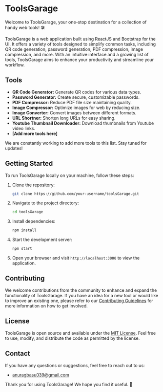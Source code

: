 # ToolsGarage

Welcome to ToolsGarage, your one-stop destination for a collection of handy web tools! :hammer_and_wrench:

ToolsGarage is a web application built using ReactJS and Bootstrap for the UI. It offers a variety of tools designed to simplify common tasks, including QR code generation, password generation, PDF compression, image compression, and more. With an intuitive interface and a growing list of tools, ToolsGarage aims to enhance your productivity and streamline your workflow.

## Tools

- **QR Code Generator:** Generate QR codes for various data types.
- **Password Generator:** Create secure, customizable passwords.
- **PDF Compressor:** Reduce PDF file size maintaining quality.
- **Image Compressor:** Optimize images for web by reducing size.
- **Image Converter:** Convert images between different formats.
- **URL Shortner:** Shorten long URLs for easy sharing.
- **Youtube Thumbnail Downloader:** Download thumbnails from Youtube video links.
- **[Add more tools here]**

We are constantly working to add more tools to this list. Stay tuned for updates!

## Getting Started

To run ToolsGarage locally on your machine, follow these steps:

1. Clone the repository:

   ```bash
   git clone https://github.com/your-username/toolsGarage.git
   ```

2. Navigate to the project directory:

   ```bash
   cd toolsGarage
   ```

3. Install dependencies:

   ```bash
   npm install
   ```

4. Start the development server:

   ```bash
   npm start
   ```

5. Open your browser and visit `http://localhost:3000` to view the application.

## Contributing

We welcome contributions from the community to enhance and expand the functionality of ToolsGarage. If you have an idea for a new tool or would like to improve an existing one, please refer to our [Contributing Guidelines](CONTRIBUTING.md) for more information on how to get involved.

## License

ToolsGarage is open source and available under the [MIT License](LICENSE). Feel free to use, modify, and distribute the code as permitted by the license.

## Contact

If you have any questions or suggestions, feel free to reach out to us:

- anuragbasu039@gmail.com

Thank you for using ToolsGarage! We hope you find it useful. :rocket:
